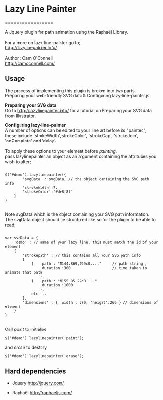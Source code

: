 <h1>Lazy Line Painter</h1>
=================

A Jquery plugin for path animation using the Raphaël Library. 
<br><br>
For a more on lazy-line-painter go to;<br>
http://lazylinepainter.info/
<br><br>
Author : Cam O'Connell<br>
http://camoconnell.com/ 

<h2> Usage </h2> 
The process of implementing this plugin is broken into two parts.<br>
Preparing your web-friendly SVG data & Configuring lazy-line-painter.js<br>

 
<b>Preparing your SVG data</b><br>
Go to http://lazylinepainter.info/ for a tutorial on Preparing your SVG data from Illustrator.
 
<b>Configuring lazy-line-painter</b><br>
A number of options can be edited to your line art before its "painted",
these include 'strokeWidth','strokeColor', 'strokeCap', 'strokeJoin', 'onComplete' and 'delay'.
<br><br>
To apply these options to your element before <i>painting</i>, <br>
pass lazylinepainter an object as an argument containing the attritubes you wish to alter; 
<pre><code> 
$('#demo').lazylinepainter({    
    	'svgData' : svgData, // the object containing the SVG path info 
		'strokeWidth':7,  
		'strokeColor':'#de8f8f'	
	}
) 
</code> </pre>
Note svgData which is the object containing your SVG path information.<br>
The svgData object should be structured like so for the plugin to be able to read;
<pre><code>
var svgData = { 
	'demo' : // name of your lazy line, this must match the id of your element
	{ 
		'strokepath' : // this contains all your SVG path info
		[ 
			{   'path': "M144.869,199c0...."     // path string , 
			    'duration':300                   // time taken to animate that path
			    },
			{   'path': "M155.85,29c0...."
			    'duration':1000
			    },
			etc ...
		],  
		'dimensions' : { 'width': 270, 'height':266 } // dimensions of element
	}
}
</code> </pre>

Call <i>paint</i> to initialise <br>
<code> $('#demo').lazylinepainter('paint');</code>

and <i>erase</i> to destory <br>
<code> $('#demo').lazylinepainter('erase'); </code>

 

<h2>Hard dependencies</h2>

  - Jquery 
    http://jquery.com/

  - Raphaël
    http://raphaeljs.com/
